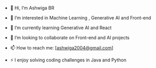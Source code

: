 - 👋 Hi, I’m Ashwiga BR
- 👀 I’m interested in Machine Learning , Generative AI and Front-end
- 🌱 I’m currently learning Generative AI and React
- 💞️ I’m looking to collaborate on Front-end and AI projects  
- 📫 How to reach me: [ashwiga2004@gmail.com]  

- ⚡ I enjoy solving coding challenges in Java and Python  

<!---
Ashwiga/Ashwiga is a ✨ special ✨ repository because its `README.md` (this file) appears on your GitHub profile.
You can click the Preview link to take a look at your changes.
--->
